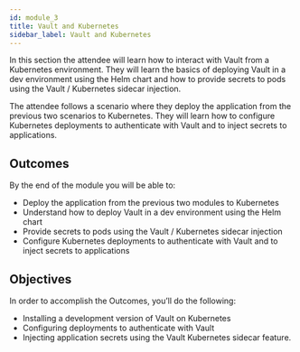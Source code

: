 ```yaml
---
id: module_3
title: Vault and Kubernetes
sidebar_label: Vault and Kubernetes
---
```


In this section the attendee will learn how to interact with Vault from a Kubernetes environment. They will learn the basics of deploying Vault in a dev environment using the Helm chart and how to provide secrets to pods using the Vault / Kubernetes sidecar injection.

The attendee follows a scenario where they deploy the application from the previous two scenarios to Kubernetes. They will learn how to configure Kubernetes deployments to authenticate with Vault and to inject secrets to applications.

## Outcomes
By the end of the module you will be able to:

- Deploy the application from the previous two modules to Kubernetes
- Understand how to deploy Vault in a dev environment using the Helm chart
- Provide secrets to pods using the Vault / Kubernetes sidecar injection
- Configure Kubernetes deployments to authenticate with Vault and to inject secrets to applications

## Objectives
In order to accomplish the Outcomes, you’ll do the following:

- Installing a development version of Vault on Kubernetes
- Configuring deployments to authenticate with Vault
- Injecting application secrets using the Vault Kubernetes sidecar feature.
